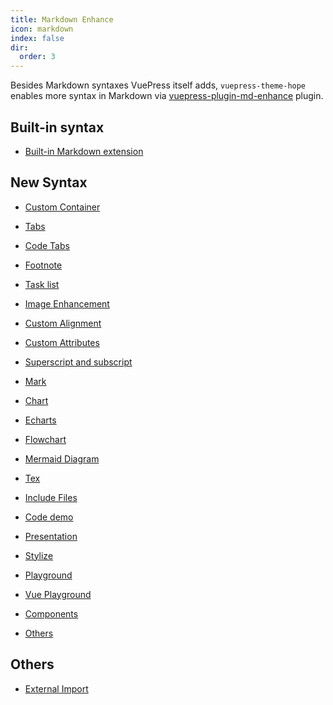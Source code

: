 ```yaml
---
title: Markdown Enhance
icon: markdown
index: false
dir:
  order: 3
---
```


Besides Markdown syntaxes VuePress itself adds, `vuepress-theme-hope` enables more syntax in Markdown via [vuepress-plugin-md-enhance][md-enhance] plugin.

<!-- more -->

## Built-in syntax

- [Built-in Markdown extension](../../cookbook/vuepress/markdown.md)

## New Syntax

- [Custom Container](container.md)

- [Tabs](tabs.md)

- [Code Tabs](code-tabs.md)

- [Footnote](footnote.md)

- [Task list](tasklist.md)

- [Image Enhancement](image.md)

- [Custom Alignment](align.md)

- [Custom Attributes](attrs.md)

- [Superscript and subscript](sup-sub.md)

- [Mark](mark.md)

- [Chart](chart.md)

- [Echarts](echarts.md)

- [Flowchart](flowchart.md)

- [Mermaid Diagram](mermaid.md)

- [Tex](tex.md)

- [Include Files](include.md)

- [Code demo](demo.md)

- [Presentation](presentation.md)

- [Stylize](stylize.md)

- [Playground](playground.md)

- [Vue Playground](vue-playground.md)

- [Components](components.md)

- [Others](others.md)

## Others

- [External Import](external.md)

[md-enhance]: https://vuepress-theme-hope.github.io/v2/md-enhance/
